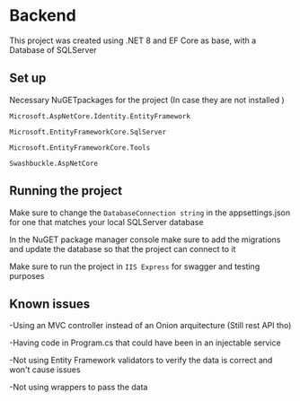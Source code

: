 # Backend

This project was created using .NET 8 and EF Core as base, with a Database of SQLServer

## Set up

Necessary NuGETpackages for the project (In case they are not installed )

`Microsoft.AspNetCore.Identity.EntityFramework`

`Microsoft.EntityFrameworkCore.SqlServer`

`Microsoft.EntityFrameworkCore.Tools`

`Swashbuckle.AspNetCore`

## Running the project

Make sure to change the `DatabaseConnection string` in the appsettings.json for one that matches your local SQLServer database

In the NuGET package manager console make sure to add the migrations and update the database so that the project can connect to it

Make sure to run the project in `IIS Express` for swagger and testing purposes

## Known issues

-Using an MVC controller instead of an Onion arquitecture (Still rest API tho)

-Having code in Program.cs that could have been in an injectable service

-Not using Entity Framework validators to verify the data is correct and won't cause issues

-Not using wrappers to pass the data
